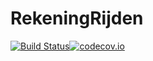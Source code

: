 # RekeningRijden 

[![Build Status](https://travis-ci.org/RekeningRijden/MovementSystem.svg?branch=master)](https://travis-ci.org/RekeningRijden/MovementSystem)[![codecov.io](https://codecov.io/github/RekeningRijden/MovementSystem/coverage.svg?branch=master)](https://codecov.io/github/RekeningRijden/MovementSystem?branch=master)
